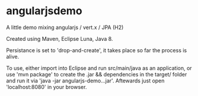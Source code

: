 # angularjsdemo
A little demo mixing angularjs / vert.x / JPA (H2)

Created using Maven, Eclipse Luna, Java 8.

Persistance is set to 'drop-and-create', it takes place so far the process is alive.

To use, either import into Eclipse and run src/main/java as an application, or use 'mvn package' to create the .jar && dependencies in the target/ folder and run it via 'java -jar angularjs-demo...jar'. Aftewards just open 'localhost:8080' in your browser.

